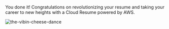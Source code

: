You done it!
Congratulations on revolutionizing your resume and taking your career to new heights with a Cloud Resume powered by AWS.

![the-vibin-cheese-dance](https://github.com/cupumelody/cloud-resume/assets/145847069/a7e87c04-a3ac-422b-83df-40431d95e8c1)
